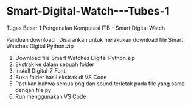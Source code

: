# Smart-Digital-Watch---Tubes-1
Tugas Besar 1 Pengenalan Komputasi ITB - Smart Digital Watch 

Panduan download :
Disarankan untuk melakukan download file Smart Watches Digital Python.zip
1. Download file Smart Watches Digital Python.zip
2. Ekstrak ke dalam sebuah folder
3. Install Digital-7_Font
4. Buka folder hasil ekstrak di VS Code
5. Pastikan bahwa semua png dan sound terletak pada file yang sama dengan file py
6. Run menggunakan VS Code
